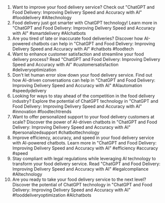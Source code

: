 1. Want to improve your food delivery service? Check out "ChatGPT and Food Delivery: Improving Delivery Speed and Accuracy with AI" #fooddelivery #AItechnology
2. Food delivery just got smarter with ChatGPT technology! Learn more in "ChatGPT and Food Delivery: Improving Delivery Speed and Accuracy with AI" #smartdelivery #AIchatbots
3. Are you tired of late or inaccurate food deliveries? Discover how AI-powered chatbots can help in "ChatGPT and Food Delivery: Improving Delivery Speed and Accuracy with AI" #chatbots #foodtech
4. Want to enhance customer satisfaction and streamline your food delivery process? Read "ChatGPT and Food Delivery: Improving Delivery Speed and Accuracy with AI" #customersatisfaction #deliveryoptimization
5. Don't let human error slow down your food delivery service. Find out how AI-driven conversations can help in "ChatGPT and Food Delivery: Improving Delivery Speed and Accuracy with AI" #AIautomation #speedydelivery
6. Looking for ways to stay ahead of the competition in the food delivery industry? Explore the potential of ChatGPT technology in "ChatGPT and Food Delivery: Improving Delivery Speed and Accuracy with AI" #innovation #foodtechtrends
7. Want to offer personalized support to your food delivery customers at scale? Discover the power of AI-driven chatbots in "ChatGPT and Food Delivery: Improving Delivery Speed and Accuracy with AI" #personalizedsupport #chatbottechnology
8. Improve efficiency, accuracy, and speed in your food delivery service with AI-powered chatbots. Learn more in "ChatGPT and Food Delivery: Improving Delivery Speed and Accuracy with AI" #efficiency #accuracy #speed
9. Stay compliant with legal regulations while leveraging AI technology to transform your food delivery service. Read "ChatGPT and Food Delivery: Improving Delivery Speed and Accuracy with AI" #legalcompliance #AItechnology
10. Are you ready to take your food delivery service to the next level? Discover the potential of ChatGPT technology in "ChatGPT and Food Delivery: Improving Delivery Speed and Accuracy with AI" #fooddeliveryoptimization #AIchatbots
